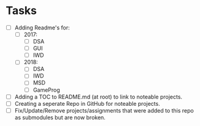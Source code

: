 # Tasks

- [ ] Adding Readme's for:
  - [ ] 2017:
    - [ ] DSA
    - [ ] GUI
    - [ ] IWD
  - [ ] 2018:
    - [ ] DSA
    - [ ] IWD
    - [ ] MSD
    - [ ] GameProg
- [ ] Adding a TOC to README.md (at root) to link to noteable projects.
- [ ] Creating a seperate Repo in GitHub for noteable projects.
- [ ] Fix/Update/Remove projects/assignments that were added to this repo as submodules but are now broken.
